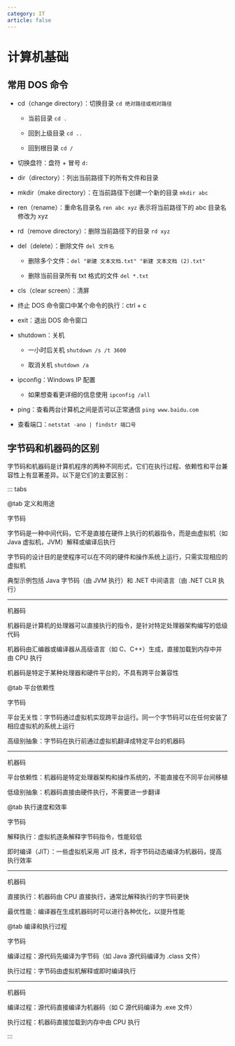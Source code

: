 ```yaml
---
category: IT
article: false
---
```


# 计算机基础

## 常用 DOS 命令

- cd（change directory）：切换目录 `cd 绝对路径或相对路径`

    - 当前目录 `cd .`

    - 回到上级目录 `cd ..`

    - 回到根目录 `cd /`

- 切换盘符：盘符 + 冒号 `d:`

- dir（directory）：列出当前路径下的所有文件和目录

- mkdir（make directory）：在当前路径下创建一个新的目录 `mkdir abc`

- ren（rename）：重命名目录名 `ren abc xyz` 表示将当前路径下的 abc 目录名修改为 xyz

- rd（remove directory）：删除当前路径下的目录 `rd xyz`

- del（delete）：删除文件 `del 文件名`

    - 删除多个文件：`del "新建 文本文档.txt" "新建 文本文档 (2).txt"`

    - 删除当前目录所有 txt 格式的文件 `del *.txt`

- cls（clear screen）：清屏

- 终止 DOS 命令窗口中某个命令的执行：ctrl + c

- exit：退出 DOS 命令窗口

- shutdown：关机

    - 一小时后关机 `shutdown /s /t 3600`

    - 取消关机 `shutdown /a`

- ipconfig：Windows IP 配置

    - 如果想查看更详细的信息使用 `ipconfig /all`

- ping：查看两台计算机之间是否可以正常通信 `ping www.baidu.com`

- 查看端口：`netstat -ano | findstr 端口号`

## 字节码和机器码的区别

字节码和机器码是计算机程序的两种不同形式，它们在执行过程、依赖性和平台兼容性上有显著差异。以下是它们的主要区别：

::: tabs

@tab 定义和用途

字节码

字节码是一种中间代码，它不是直接在硬件上执行的机器指令，而是由虚拟机（如 Java 虚拟机，JVM）解释或编译后执行

字节码的设计目的是使程序可以在不同的硬件和操作系统上运行，只需实现相应的虚拟机

典型示例包括 Java 字节码（由 JVM 执行）和 .NET 中间语言（由 .NET CLR 执行）

---

机器码

机器码是计算机的处理器可以直接执行的指令，是针对特定处理器架构编写的低级代码

机器码由汇编器或编译器从高级语言（如 C、C++）生成，直接加载到内存中并由 CPU 执行

机器码是特定于某种处理器和硬件平台的，不具有跨平台兼容性

@tab 平台依赖性

字节码

平台无关性：字节码通过虚拟机实现跨平台运行。同一个字节码可以在任何安装了相应虚拟机的系统上运行

高级别抽象：字节码在执行前通过虚拟机翻译成特定平台的机器码

---

机器码

平台依赖性：机器码是特定处理器架构和操作系统的，不能直接在不同平台间移植

低级别抽象：机器码直接由硬件执行，不需要进一步翻译

@tab 执行速度和效率

字节码

解释执行：虚拟机逐条解释字节码指令，性能较低

即时编译（JIT）：一些虚拟机采用 JIT 技术，将字节码动态编译为机器码，提高执行效率

---

机器码

直接执行：机器码由 CPU 直接执行，通常比解释执行的字节码更快

最优性能：编译器在生成机器码时可以进行各种优化，以提升性能

@tab 编译和执行过程

字节码

编译过程：源代码先编译为字节码（如 Java 源代码编译为 .class 文件）

执行过程：字节码由虚拟机解释或即时编译执行

---

机器码

编译过程：源代码直接编译为机器码（如 C 源代码编译为 .exe 文件）

执行过程：机器码直接加载到内存中由 CPU 执行

:::